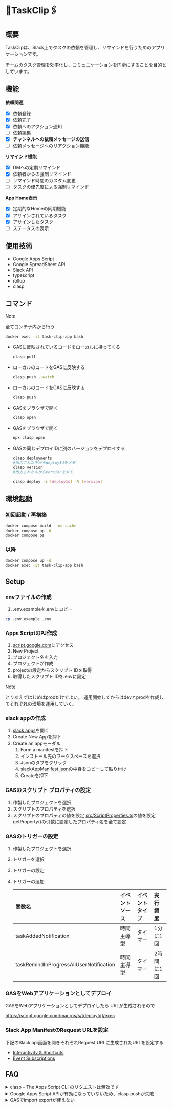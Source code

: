 # 📝TaskClip🖇


## 概要

TaskClipは、Slack上でタスクの依頼を管理し、リマインドを行うためのアプリケーションです。

チームのタスク管理を効率化し、コミュニケーションを円滑にすることを目的としています。


## 機能

**依頼関連**

- [x] 依頼登録
- [x] 依頼完了
- [x] 依頼へのアクション通知
- [ ] 依頼編集
- [x] **チャンネルへの依頼メッセージの送信**
- [ ] 依頼メッセージへのリアクション機能

**リマインド機能**

- [x] DMへの定期リマインド
- [x] 依頼者からの強制リマインド
- [ ] リマインド時間のカスタム変更
- [ ] タスクの優先度による強制リマインド

**App Home表示**

- [x] 定期的なHomeの同期機能
- [x] アサインされているタスク
- [x] アサインしたタスク
- [ ] ステータスの表示

## 使用技術

- Google Apps Script
- Google SpreadSheet API
- Slack API
- typescript
- rollup
- clasp

## コマンド

> [!NOTE]
> 全てコンテナ内から行う
> ``` sh
> docker exec -it task-clip-app bash
> ```

- GASに反映されているコードをローカルに持ってくる

    ``` sh
    clasp pull
    ```

- ローカルのコードをGASに反映する

  ``` sh
  clasp push --watch
  ```

- ローカルのコードをGASに反映する

  ``` sh
  clasp push
  ```

- GASをブラウザで開く

  ``` sh
  clasp open
  ```

- GASをブラウザで開く

  ``` sh
  npx clasp open
  ```

- GASの同じデプロイIDに別のバージョンをデプロイする

  ``` sh
  clasp deployments
  #出力された中からdeployIdをメモ
  clasp version
  #出力された中からversionをメモ

  clasp deploy -i [deployId] -V [version]
  ```

## 環境起動

### 初回起動 / 再構築

``` sh
docker compose build --no-cache
docker compose up -d
docker compose ps
```

### 以降

``` sh
docker compose up -d
docker exec -it task-clip-app bash
```

## Setup

### envファイルの作成

1. .env.exampleを.envにコピー

  ``` sh
  cp .env.example .env
  ```

### Apps ScriptのPJ作成

1. [script.google.com](https://script.google.com/home)にアクセス
2. New Project
3. プロジェクト名を入力
4. プロジェクトが作成
5. projectの設定からスクリプト IDを取得
6. 取得したスクリプト IDを.envに設定

  > [!NOTE]
  > とりあえずはじめはprodだけでよい。
  > 運用開始してからはdevとprodを作成してそれぞれの環境を運用していく。

### slack appの作成

1. [slack apps](https://api.slack.com/apps)を開く
2. Create New Appを押下
3. Create an appモーダル
   1. Form a manifestを押下
   2. インストール先のワークスペースを選択
   3. Jsonのタブをクリック
   4. [slackAppManifest.json](./slackAppManifest.json)の中身をコピーして貼り付け
   5. Createを押下

### GASのスクリプト プロパティの設定

1. 作製したプロジェクトを選択
2. スクリプトのプロパティを選択
3. スクリプトのプロパティの値を設定
  [src/ScriptProperties.ts](./src/ScriptProperties.ts)の値を設定
  getProperty()の引数に設定したプロパティ名を全て設定

### GASのトリガーの設定

1. 作製したプロジェクトを選択
2. トリガーを選択
3. トリガーの設定
4. トリガーの追加

    | 関数名 | イベントソース | イベントタイプ  | 実行頻度 |
    | :--- | :--- | :--- | :--- |
    | taskAddedNotification | 時間主導型 | タイマー | 1分に1回 |
    | taskRemindInProgressAllUserNotification | 時間主導型 | タイマー | 2時間に1回 |

### GASをWebアプリケーションとしてデプロイ

GASをWebアプリケーションとしてデプロイしたら
URLが生成されるので

https://script.google.com/macros/s/[deployId]/exec

### Slack App ManifestのRequest URLを設定

下記のSlack api画面を開きそれぞれRequest URLに生成されたURLを設定する

- [Interactivity & Shortcuts](https://api.slack.com/apps/A07PK4A0A84/interactive-messages)
- [Event Subscriptions](https://api.slack.com/apps/A07PK4A0A84/event-subscriptions)

## FAQ

<details>
<summary>clasp – The Apps Script CLI のリクエストは無効です</summary>

下記の記事を参考にして、解決しました感謝
[clasp login --no-localhost が使えない](https://qiita.com/naoyeah/items/0db5fc82561020f2768e)

</details>

<details>
<summary>Google Apps Script APIが有効になっていないため、clasp pushが失敗</summary>

1. [Google Apps Script API](https://script.google.com/home/usersettings)を有効にします。
2. APIを有効にした後、数分待ってから再度clasp pushを実行します。
3. 再度ターミナルでnpx clasp pushを実行します。

</details>

<details>
<summary>GASでimport exportが使えない</summary>

[[Clasp] Google Apps Script で npm install した package を利用する](https://qiita.com/suzukenz/items/dbe13d5f8884752a37f8)

</details>
